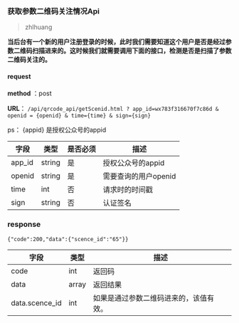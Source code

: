 ### 获取参数二维码关注情况Api
>zhlhuang

**当后台有一个新的用户注册登录的时候，此时我们需要知道这个用户是否是经过参数二维码扫描进来的。这时候我们就需要调用下面的接口，检测是否是扫描了参数二维码关注的。**


#### request

 **method** ：post
 
 **URL**： `/api/qrcode_api/getScenid.html ? app_id=wx783f316670f7c86d & openid = {openid} & time={time} & sign={sign}`
 
ps： {appid} 是授权公众号的appid
 

字段 | 类型|是否必须|描述
---|---|---|---|
app_id | string|是|授权公众号的appid|
openid |string|是|需要查询的用户openid|
time|int|否|请求时的时间戳
sign|string|否|认证签名


### response

```
{"code":200,"data":{"scence_id":"65"}}
```

字段 | 类型|描述
---|---|---
code | int|返回码
data|array|返回结果
data.scence_id|int|如果是通过参数二维码进来的，该值有效。

